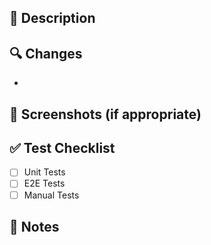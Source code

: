 ## 📝 Description
<!-- 변경 사항에 대한 설명을 작성해주세요 -->

## 🔍 Changes
<!-- 주요 변경 사항을 리스트로 작성해주세요 -->
- 

## 📸 Screenshots (if appropriate)
<!-- UI 변경사항이 있다면 스크린샷을 첨부해주세요 -->

## ✅ Test Checklist
<!-- 테스트 항목을 체크리스트로 작성해주세요 -->
- [ ] Unit Tests
- [ ] E2E Tests
- [ ] Manual Tests

## 🤔 Notes
<!-- 리뷰어가 알아야 할 추가 정보가 있다면 작성해주세요 --> 